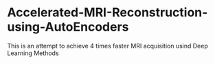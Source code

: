 # Accelerated-MRI-Reconstruction-using-AutoEncoders
This is an attempt to achieve 4 times faster MRI acquisition usind Deep Learning Methods
